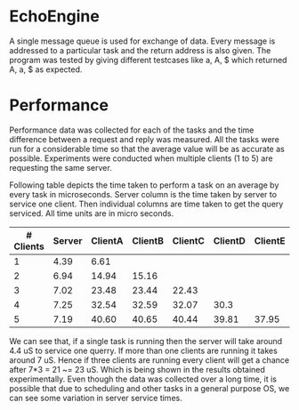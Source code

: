 # EchoEngine

A single message queue is used for exchange of data. Every message is addressed to a particular task and the return address is also given. The program was tested by giving different testcases like a, A, $ which returned A, a, $ as expected.

# Performance

Performance data was collected for each of the tasks and the time difference between a request and reply was measured. All the tasks were run for a considerable time so that the average value will be as accurate as possible. Experiments were conducted when multiple clients (1 to 5) are requesting the same server.

Following table depicts the time taken to perform a task on an average by every task in microseconds. Server column is the time taken by server to service one client. Then individual columns are time taken to get the query serviced. All time units are in micro seconds.

| # Clients | Server | ClientA | ClientB | ClientC | ClientD | ClientE |
|-----------|--------|---------|---------|---------|---------|---------|
| 1         | 4.39   | 6.61    |         |         |         |         |
| 2         | 6.94   | 14.94   | 15.16   |         |         |         |
| 3         |  7.02  | 23.48   | 23.44   | 22.43   |         |         |
| 4         | 7.25   | 32.54   | 32.59   | 32.07   | 30.3    |         |
| 5         | 7.19   | 40.60   | 40.65   | 40.44   | 39.81   | 37.95   |

We can see that, if a single task is running then the server will take around 4.4 uS to service one querry. If more than one clients are running it takes around 7 uS. Hence if three clients are running every client will get a chance after 7*3 = 21 ~= 23 uS. Which is being shown in the results obtained experimentally. Even though the data was collected over a long time, it is possible that due to scheduling and other tasks in a general purpose OS, we can see some variation in server service times.